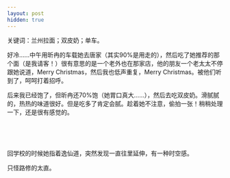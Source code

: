 ```yaml
---
layout: post
hidden: true
---
```

关键词：兰州拉面；双皮奶；单车。

好冷……中午用昕冉的车载她去唐家（其实90%是用走的），然后吃了她推荐的那个面（是我请客！）很有意思的是一个老外也在那家店，他的朋友一个老太太不停跟她说道，Merry Christmas，然后我也低声重复，Merry Christmas。被他们听到了，呵呵打着招呼。

后来我已经饱了，但昕冉还70%饱（她胃口真大……），然后去吃双皮奶。滑腻腻的，热热的味道很好。但是吃多了肯定会腻。趁着她不注意，偷拍一张！稍稍处理一下，还是很有感觉的。

 

 

回学校的时候她指着逸仙道，突然发现一直往里延伸，有一种时空感。

只怪路修的太直。

 

 

 